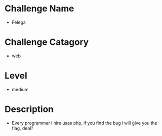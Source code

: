 # Challenge Name
- Felega

# Challenge Catagory
- web

# Level 
- medium

# Description
- Every programmer i hire uses php, if you find the bug i will give you the flag, deal? 

